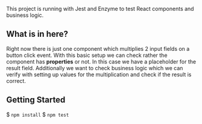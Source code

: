 This project is running with Jest and Enzyme to test React components and business logic.

## What is in here?

Right now there is just one component which multiplies 2 input fields on a button click event.
With this basic setup we can check rather the component has <b>properties</b> or not. In this case we have a placeholder for the result field. Additionally we want to check business logic which we can verify with setting up values for the multiplication and check if the result is correct.

## Getting Started

\$ `npm install`
\$ `npm test`

